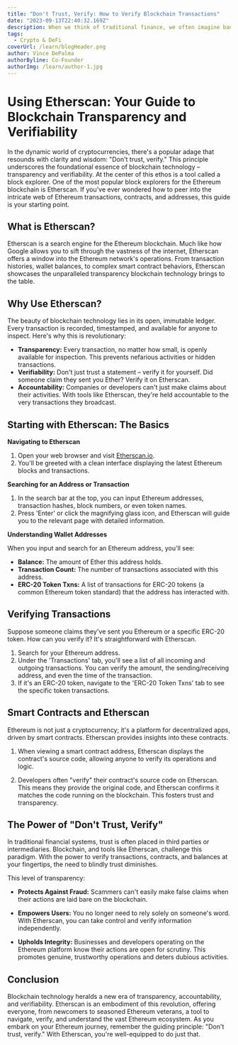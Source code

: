 ```yaml
---
title: "Don't Trust, Verify: How to Verify Blockchain Transactions"
date: "2023-09-13T22:40:32.169Z"
description: When we think of traditional finance, we often imagine banks, credit unions, and other established financial institutions. However, a revolutionary movement has recently begun to reshape our understanding of finance. This movement, known as "DeFi", or "Decentralized Finance", is bringing about a financial transformation, powered predominantly by Ethereum.
tags:
  - Crypto & DeFi
coverUrl: /learn/blogHeader.png
author: Vince DePalma
authorByline: Co-Founder
authorImg: /learn/author-1.jpg
---
```


# Using Etherscan: Your Guide to Blockchain Transparency and Verifiability

In the dynamic world of cryptocurrencies, there's a popular adage that resounds with clarity and wisdom: "Don't trust, verify." This principle underscores the foundational essence of blockchain technology – transparency and verifiability. At the center of this ethos is a tool called a block explorer. One of the most popular block explorers for the Ethereum blockchain is Etherscan. If you've ever wondered how to peer into the intricate web of Ethereum transactions, contracts, and addresses, this guide is your starting point.

## What is Etherscan?

Etherscan is a search engine for the Ethereum blockchain. Much like how Google allows you to sift through the vastness of the internet, Etherscan offers a window into the Ethereum network's operations. From transaction histories, wallet balances, to complex smart contract behaviors, Etherscan showcases the unparalleled transparency blockchain technology brings to the table.

## Why Use Etherscan?

The beauty of blockchain technology lies in its open, immutable ledger. Every transaction is recorded, timestamped, and available for anyone to inspect. Here's why this is revolutionary:

- **Transparency:** Every transaction, no matter how small, is openly available for inspection. This prevents nefarious activities or hidden transactions.
- **Verifiability:** Don't just trust a statement – verify it for yourself. Did someone claim they sent you Ether? Verify it on Etherscan.
- **Accountability:** Companies or developers can't just make claims about their activities. With tools like Etherscan, they're held accountable to the very transactions they broadcast.

## Starting with Etherscan: The Basics

**Navigating to Etherscan**

1. Open your web browser and visit [Etherscan.io](https://etherscan.io/).
2. You'll be greeted with a clean interface displaying the latest Ethereum blocks and transactions.

**Searching for an Address or Transaction**

1. In the search bar at the top, you can input Ethereum addresses, transaction hashes, block numbers, or even token names.
2. Press 'Enter' or click the magnifying glass icon, and Etherscan will guide you to the relevant page with detailed information.

**Understanding Wallet Addresses**

When you input and search for an Ethereum address, you'll see:

- **Balance:** The amount of Ether this address holds.
- **Transaction Count:** The number of transactions associated with this address.
- **ERC-20 Token Txns:** A list of transactions for ERC-20 tokens (a common Ethereum token standard) that the address has interacted with.

## Verifying Transactions

Suppose someone claims they've sent you Ethereum or a specific ERC-20 token. How can you verify it? It's straightforward with Etherscan.

1. Search for your Ethereum address.
2. Under the 'Transactions' tab, you'll see a list of all incoming and outgoing transactions. You can verify the amount, the sending/receiving address, and even the time of the transaction.
3. If it's an ERC-20 token, navigate to the 'ERC-20 Token Txns' tab to see the specific token transactions.

## Smart Contracts and Etherscan

Ethereum is not just a cryptocurrency; it's a platform for decentralized apps, driven by smart contracts. Etherscan provides insights into these contracts.

1. When viewing a smart contract address, Etherscan displays the contract's source code, allowing anyone to verify its operations and logic.

2. Developers often "verify" their contract's source code on Etherscan. This means they provide the original code, and Etherscan confirms it matches the code running on the blockchain. This fosters trust and transparency.

## The Power of "Don't Trust, Verify"

In traditional financial systems, trust is often placed in third parties or intermediaries. Blockchain, and tools like Etherscan, challenge this paradigm. With the power to verify transactions, contracts, and balances at your fingertips, the need to blindly trust diminishes.

This level of transparency:

- **Protects Against Fraud:** Scammers can't easily make false claims when their actions are laid bare on the blockchain.
- **Empowers Users:** You no longer need to rely solely on someone's word. With Etherscan, you can take control and verify information independently.

- **Upholds Integrity:** Businesses and developers operating on the Ethereum platform know their actions are open for scrutiny. This promotes genuine, trustworthy operations and deters dubious activities.

## Conclusion

Blockchain technology heralds a new era of transparency, accountability, and verifiability. Etherscan is an embodiment of this revolution, offering everyone, from newcomers to seasoned Ethereum veterans, a tool to navigate, verify, and understand the vast Ethereum ecosystem. As you embark on your Ethereum journey, remember the guiding principle: "Don't trust, verify." With Etherscan, you're well-equipped to do just that.
